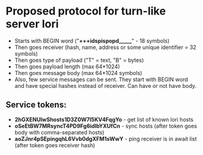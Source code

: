 # Proposed protocol for turn-like server **lori**

- Starts with BEGIN word ("**+++idspispopd_____**" - 18 symbols)
- Then goes receiver (hash, name, address or some unique identifier = 32 symbols)
- Then goes type of payload ("T" = text, "B" = bytes)
- Then goes payload length (max 64*1024)
- Then goes message body (max 64*1024 symbols)
- Also, few service messages can be sent. They start with BEGIN word and have special hashes instead of receiver. Can have or not have body.


## Service tokens:

- **2hGXENUIwShosts1D3Z0W7l5KV4FqgYo** - get list of known lori hosts
- **oSeEtBW7MRsyncT4PD9Fg6idIbYXUfCn** - sync hosts (after token goes body with comma-separated hosts)
- **aoZJnr4pSEpingqhL6Vvb0dgXFM1sWwY** - ping receiver is in await list (after token goes receiver hash)

